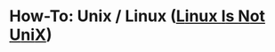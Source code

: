 # How-To: Unix / Linux ([**L**inux **I**s **N**ot **U**ni**X**](https://www.google.com/search?ei=RyjDW_u-KOSdlwT04rroDA&q=linux+is+not+unix+acronym&oq=linux+is+not+unix+acronym&gs_l=psy-ab.3..0i71k1l6.0.0.0.231804.0.0.0.0.0.0.0.0..0.0....0...1c..64.psy-ab..0.0.0....0.av6OL_wj1Q0))
